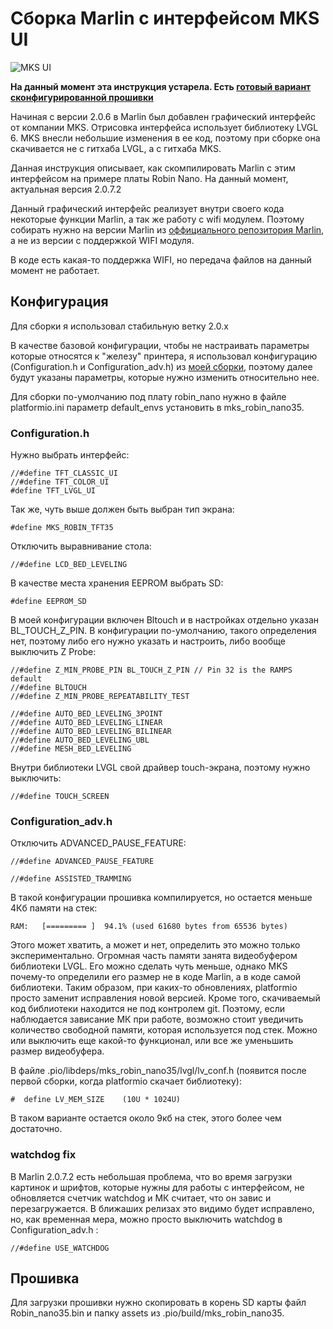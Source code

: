 # Сборка Marlin с интерфейсом MKS UI

![MKS UI](./MKS_Robin_Nano_printing.png)

**На данный момент эта инструкция устарела. Есть [готовый вариант сконфигурированной прошивки](https://github.com/FBGhost-community/Marlin)**

Начиная с версии 2.0.6 в Marlin был добавлен графический интерфейс от компании MKS. Отрисовка интерфейса использует библиотеку LVGL 6. MKS внесли небольшие изменения в ее код, поэтому при сборке она скачивается не с гитхаба LVGL, а с гитхаба MKS.

Данная инструкция описывает, как скомпилировать Marlin с этим интерфейсом на примере платы Robin Nano. На данный момент, актуальная версия 2.0.7.2

Данный графический интерфейс реализует внутри своего кода некоторые функции Marlin, а так же работу с wifi модулем. Поэтому собирать нужно на версии Marlin из [оффициального репозитория Marlin](https://github.com/MarlinFirmware/Marlin), а не из версии с поддержкой WIFI модуля.

В коде есть какая-то поддержка WIFI, но передача файлов на данный момент не работает.

## Конфигурация

Для сборки я использовал стабильную ветку 2.0.x

В качестве базовой конфигурации, чтобы не настраивать параметры которые относятся к "железу" принтера, я использовал конфигурацию (Configuration.h и Configuration_adv.h) из [моей сборки](https://github.com/Sergey1560/Marlin_FB4S), поэтому далее будут указаны параметры, которые нужно изменить относительно нее.

Для сборки по-умолчанию под плату robin_nano нужно в файле platformio.ini параметр default_envs установить в mks_robin_nano35.

### Configuration.h 

Нужно выбрать интерфейс:

```
//#define TFT_CLASSIC_UI
//#define TFT_COLOR_UI
#define TFT_LVGL_UI
```

Так же, чуть выше должен быть выбран тип экрана:

```
#define MKS_ROBIN_TFT35
```

Отключить выравнивание стола:

```
//#define LCD_BED_LEVELING
```

В качестве места хранения EEPROM выбрать SD:

```
#define EEPROM_SD
```

В моей конфигурации включен Bltouch и в настройках отдельно указан BL_TOUCH_Z_PIN. В конфигурации по-умолчанию, такого определения нет, поэтому либо его нужно указать и настроить, либо вообще выключить Z Probe:

```
//#define Z_MIN_PROBE_PIN BL_TOUCH_Z_PIN // Pin 32 is the RAMPS default
//#define BLTOUCH
//#define Z_MIN_PROBE_REPEATABILITY_TEST

//#define AUTO_BED_LEVELING_3POINT
//#define AUTO_BED_LEVELING_LINEAR
//#define AUTO_BED_LEVELING_BILINEAR
//#define AUTO_BED_LEVELING_UBL
//#define MESH_BED_LEVELING

```

Внутри библиотеки LVGL свой драйвер touch-экрана, поэтому нужно выключить:

```
//#define TOUCH_SCREEN
```

### Configuration_adv.h

Отключить ADVANCED_PAUSE_FEATURE:

```
//#define ADVANCED_PAUSE_FEATURE
```

```
//#define ASSISTED_TRAMMING
```

В такой конфигурации прошивка компилируется, но остается меньше 4Кб памяти на стек:
```
RAM:   [========= ]  94.1% (used 61680 bytes from 65536 bytes)
```

Этого может хватить, а может и нет, определить это можно только экспериментально. Огромная часть памяти занята видеобуфером библиотеки LVGL. Его можно сделать чуть меньше, однако MKS почему-то определили его размер не в коде Marlin, а в коде самой библиотеки. Таким образом, при каких-то обновлениях, platformio просто заменит исправления новой версией. Кроме того, скачиваемый код библиотеки находится не под контролем git. Поэтому, если наблюдается зависание МК при работе, возможно стоит уведичить количество свободной памяти, которая используется под стек. Можно или выключить еще какой-то функционал, или все же уменьшить размер видеобуфера.

В файле .pio/libdeps/mks_robin_nano35/lvgl/lv_conf.h (появится после первой сборки, когда platformio скачает библиотеку):

```
#  define LV_MEM_SIZE    (10U * 1024U)
```

В таком варианте остается около 9кб на стек, этого более чем достаточно.

### watchdog fix

В Marlin 2.0.7.2 есть небольшая проблема, что во время загрузки картинок и шрифтов, которые нужны для работы с интерфейсом, не обновляется счетчик watchdog и МК считает, что он завис и перезагружается. В ближаших релизах это видимо будет исправлено, но, как временная мера, можно просто выключить watchdog в Configuration_adv.h :

```
//#define USE_WATCHDOG
```

## Прошивка

Для загрузки прошивки нужно скопировать в корень SD карты файл Robin_nano35.bin и папку assets из .pio/build/mks_robin_nano35.
